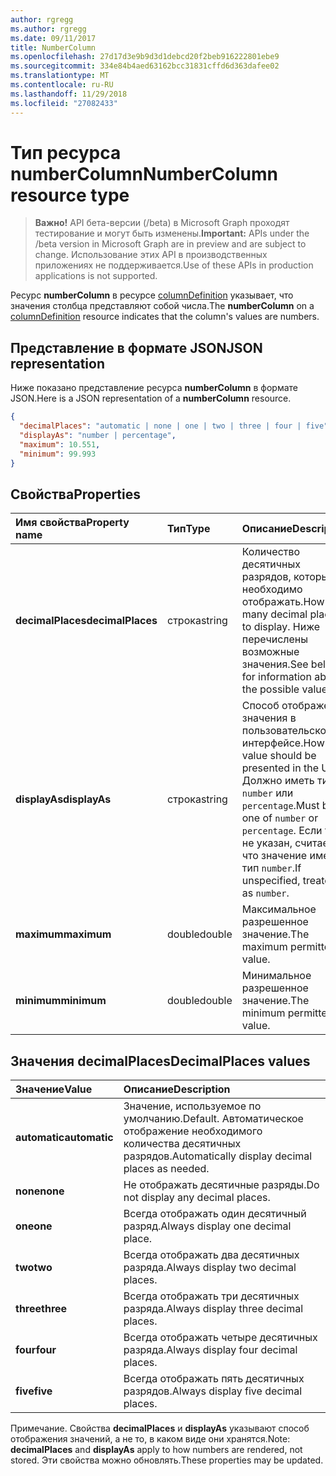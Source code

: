 ```yaml
---
author: rgregg
ms.author: rgregg
ms.date: 09/11/2017
title: NumberColumn
ms.openlocfilehash: 27d17d3e9b9d3d1debcd20f2beb916222801ebe9
ms.sourcegitcommit: 334e84b4aed63162bcc31831cffd6d363dafee02
ms.translationtype: MT
ms.contentlocale: ru-RU
ms.lasthandoff: 11/29/2018
ms.locfileid: "27082433"
---
```

# <a name="numbercolumn-resource-type"></a><span data-ttu-id="54549-102">Тип ресурса numberColumn</span><span class="sxs-lookup"><span data-stu-id="54549-102">NumberColumn resource type</span></span>

> <span data-ttu-id="54549-103">**Важно!** API бета-версии (/beta) в Microsoft Graph проходят тестирование и могут быть изменены.</span><span class="sxs-lookup"><span data-stu-id="54549-103">**Important:** APIs under the /beta version in Microsoft Graph are in preview and are subject to change.</span></span> <span data-ttu-id="54549-104">Использование этих API в производственных приложениях не поддерживается.</span><span class="sxs-lookup"><span data-stu-id="54549-104">Use of these APIs in production applications is not supported.</span></span>

<span data-ttu-id="54549-105">Ресурс **numberColumn** в ресурсе [columnDefinition](columndefinition.md) указывает, что значения столбца представляют собой числа.</span><span class="sxs-lookup"><span data-stu-id="54549-105">The **numberColumn** on a [columnDefinition](columndefinition.md) resource indicates that the column's values are numbers.</span></span>

## <a name="json-representation"></a><span data-ttu-id="54549-106">Представление в формате JSON</span><span class="sxs-lookup"><span data-stu-id="54549-106">JSON representation</span></span>

<span data-ttu-id="54549-107">Ниже показано представление ресурса **numberColumn** в формате JSON.</span><span class="sxs-lookup"><span data-stu-id="54549-107">Here is a JSON representation of a **numberColumn** resource.</span></span>
<!-- { "blockType": "resource", "@odata.type": "microsoft.graph.numberColumn" } -->

```json
{
  "decimalPlaces": "automatic | none | one | two | three | four | five",
  "displayAs": "number | percentage",
  "maximum": 10.551,
  "minimum": 99.993
}
```

## <a name="properties"></a><span data-ttu-id="54549-108">Свойства</span><span class="sxs-lookup"><span data-stu-id="54549-108">Properties</span></span>

| <span data-ttu-id="54549-109">Имя свойства</span><span class="sxs-lookup"><span data-stu-id="54549-109">Property name</span></span>      | <span data-ttu-id="54549-110">Тип</span><span class="sxs-lookup"><span data-stu-id="54549-110">Type</span></span>   | <span data-ttu-id="54549-111">Описание</span><span class="sxs-lookup"><span data-stu-id="54549-111">Description</span></span>
|:-------------------|:-------|:-----------------------------------------------
| <span data-ttu-id="54549-112">**decimalPlaces**</span><span class="sxs-lookup"><span data-stu-id="54549-112">**decimalPlaces**</span></span>  | <span data-ttu-id="54549-113">строка</span><span class="sxs-lookup"><span data-stu-id="54549-113">string</span></span> | <span data-ttu-id="54549-114">Количество десятичных разрядов, которые необходимо отображать.</span><span class="sxs-lookup"><span data-stu-id="54549-114">How many decimal places to display.</span></span> <span data-ttu-id="54549-115">Ниже перечислены возможные значения.</span><span class="sxs-lookup"><span data-stu-id="54549-115">See below for information about the possible values.</span></span>
| <span data-ttu-id="54549-116">**displayAs**</span><span class="sxs-lookup"><span data-stu-id="54549-116">**displayAs**</span></span>      | <span data-ttu-id="54549-117">строка</span><span class="sxs-lookup"><span data-stu-id="54549-117">string</span></span> | <span data-ttu-id="54549-118">Способ отображения значения в пользовательском интерфейсе.</span><span class="sxs-lookup"><span data-stu-id="54549-118">How the value should be presented in the UX.</span></span> <span data-ttu-id="54549-119">Должно иметь тип `number` или `percentage`.</span><span class="sxs-lookup"><span data-stu-id="54549-119">Must be one of `number` or `percentage`.</span></span> <span data-ttu-id="54549-120">Если тип не указан, считается, что значение имеет тип `number`.</span><span class="sxs-lookup"><span data-stu-id="54549-120">If unspecified, treated as `number`.</span></span>
| <span data-ttu-id="54549-121">**maximum**</span><span class="sxs-lookup"><span data-stu-id="54549-121">**maximum**</span></span>        | <span data-ttu-id="54549-122">double</span><span class="sxs-lookup"><span data-stu-id="54549-122">double</span></span> | <span data-ttu-id="54549-123">Максимальное разрешенное значение.</span><span class="sxs-lookup"><span data-stu-id="54549-123">The maximum permitted value.</span></span>
| <span data-ttu-id="54549-124">**minimum**</span><span class="sxs-lookup"><span data-stu-id="54549-124">**minimum**</span></span>        | <span data-ttu-id="54549-125">double</span><span class="sxs-lookup"><span data-stu-id="54549-125">double</span></span> | <span data-ttu-id="54549-126">Минимальное разрешенное значение.</span><span class="sxs-lookup"><span data-stu-id="54549-126">The minimum permitted value.</span></span>

## <a name="decimalplaces-values"></a><span data-ttu-id="54549-127">Значения decimalPlaces</span><span class="sxs-lookup"><span data-stu-id="54549-127">DecimalPlaces values</span></span>

| <span data-ttu-id="54549-128">Значение</span><span class="sxs-lookup"><span data-stu-id="54549-128">Value</span></span>          | <span data-ttu-id="54549-129">Описание</span><span class="sxs-lookup"><span data-stu-id="54549-129">Description</span></span>
|:---------------|:--------------------------------------------------------------
| <span data-ttu-id="54549-130">**automatic**</span><span class="sxs-lookup"><span data-stu-id="54549-130">**automatic**</span></span>  | <span data-ttu-id="54549-131">Значение, используемое по умолчанию.</span><span class="sxs-lookup"><span data-stu-id="54549-131">Default.</span></span> <span data-ttu-id="54549-132">Автоматическое отображение необходимого количества десятичных разрядов.</span><span class="sxs-lookup"><span data-stu-id="54549-132">Automatically display decimal places as needed.</span></span>
| <span data-ttu-id="54549-133">**none**</span><span class="sxs-lookup"><span data-stu-id="54549-133">**none**</span></span>       | <span data-ttu-id="54549-134">Не отображать десятичные разряды.</span><span class="sxs-lookup"><span data-stu-id="54549-134">Do not display any decimal places.</span></span>
| <span data-ttu-id="54549-135">**one**</span><span class="sxs-lookup"><span data-stu-id="54549-135">**one**</span></span>        | <span data-ttu-id="54549-136">Всегда отображать один десятичный разряд.</span><span class="sxs-lookup"><span data-stu-id="54549-136">Always display one decimal place.</span></span>
| <span data-ttu-id="54549-137">**two**</span><span class="sxs-lookup"><span data-stu-id="54549-137">**two**</span></span>        | <span data-ttu-id="54549-138">Всегда отображать два десятичных разряда.</span><span class="sxs-lookup"><span data-stu-id="54549-138">Always display two decimal places.</span></span>
| <span data-ttu-id="54549-139">**three**</span><span class="sxs-lookup"><span data-stu-id="54549-139">**three**</span></span>      | <span data-ttu-id="54549-140">Всегда отображать три десятичных разряда.</span><span class="sxs-lookup"><span data-stu-id="54549-140">Always display three decimal places.</span></span>
| <span data-ttu-id="54549-141">**four**</span><span class="sxs-lookup"><span data-stu-id="54549-141">**four**</span></span>       | <span data-ttu-id="54549-142">Всегда отображать четыре десятичных разряда.</span><span class="sxs-lookup"><span data-stu-id="54549-142">Always display four decimal places.</span></span>
| <span data-ttu-id="54549-143">**five**</span><span class="sxs-lookup"><span data-stu-id="54549-143">**five**</span></span>       | <span data-ttu-id="54549-144">Всегда отображать пять десятичных разрядов.</span><span class="sxs-lookup"><span data-stu-id="54549-144">Always display five decimal places.</span></span>

<span data-ttu-id="54549-145">Примечание. Свойства **decimalPlaces** и **displayAs** указывают способ отображения значений, а не то, в каком виде они хранятся.</span><span class="sxs-lookup"><span data-stu-id="54549-145">Note: **decimalPlaces** and **displayAs** apply to how numbers are rendered, not stored.</span></span>
<span data-ttu-id="54549-146">Эти свойства можно обновлять.</span><span class="sxs-lookup"><span data-stu-id="54549-146">These properties may be updated.</span></span>

<!-- {
  "type": "#page.annotation",
  "description": "",
  "keywords": "",
  "section": "documentation",
  "tocPath": "Resources/NumberColumn"
} -->
